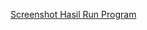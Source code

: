 [Screenshot Hasil Run Program](https://drive.google.com/file/d/1GJU0pHTIoHn0UiQw-rm2cVfKl0xOp4f6/view?usp=sharing) 
